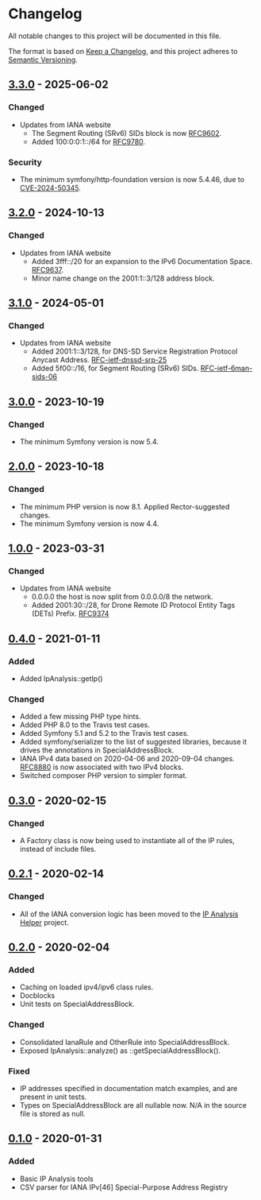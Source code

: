# Changelog

All notable changes to this project will be documented in this file.

The format is based on [Keep a Changelog](https://keepachangelog.com/en/1.0.0/),
and this project adheres to [Semantic Versioning](https://semver.org/spec/v2.0.0.html).

## [3.3.0] - 2025-06-02

### Changed

- Updates from IANA website
  - The Segment Routing (SRv6) SIDs block is now [RFC9602].
  - Added 100:0:0:1::/64 for [RFC9780].

### Security

- The minimum symfony/http-foundation version is now 5.4.46, due to
  [CVE-2024-50345].

## [3.2.0] - 2024-10-13

### Changed

- Updates from IANA website
  - Added 3fff::/20 for an expansion to the IPv6 Documentation Space.
    [RFC9637].
  - Minor name change on the 2001:1::3/128 address block.

## [3.1.0] - 2024-05-01

### Changed

- Updates from IANA website
  - Added 2001:1::3/128, for DNS-SD Service Registration Protocol Anycast
    Address.  [RFC-ietf-dnssd-srp-25]
  - Added 5f00::/16, for Segment Routing (SRv6) SIDs.  [RFC-ietf-6man-sids-06]

## [3.0.0] - 2023-10-19

### Changed

- The minimum Symfony version is now 5.4.

## [2.0.0] - 2023-10-18

### Changed

- The minimum PHP version is now 8.1.  Applied Rector-suggested changes.
- The minimum Symfony version is now 4.4.

## [1.0.0] - 2023-03-31

### Changed

- Updates from IANA website
  - 0.0.0.0 the host is now split from 0.0.0.0/8 the network.
  - Added 2001:30::/28, for Drone Remote ID Protocol Entity Tags (DETs) Prefix.
    [RFC9374]

## [0.4.0] - 2021-01-11

### Added

- Added IpAnalysis::getIp()

### Changed

- Added a few missing PHP type hints.
- Added PHP 8.0 to the Travis test cases.
- Added Symfony 5.1 and 5.2 to the Travis test cases.
- Added symfony/serializer to the list of suggested libraries, because it
  drives the annotations in SpecialAddressBlock.
- IANA IPv4 data based on 2020-04-06 and 2020-09-04 changes.  [RFC8880] is now
  associated with two IPv4 blocks.
- Switched composer PHP version to simpler format.

## [0.3.0] - 2020-02-15

### Changed

- A Factory class is now being used to instantiate all of the IP rules, instead
  of include files.

## [0.2.1] - 2020-02-14

### Changed

- All of the IANA conversion logic has been moved to the [IP Analysis Helper] project.

## [0.2.0] - 2020-02-04

### Added

- Caching on loaded ipv4/ipv6 class rules.
- Docblocks
- Unit tests on SpecialAddressBlock.

### Changed

- Consolidated IanaRule and OtherRule into SpecialAddressBlock.
- Exposed IpAnalysis::analyze() as ::getSpecialAddressBlock().

### Fixed

- IP addresses specified in documentation match examples, and are present in
  unit tests.
- Types on SpecialAddressBlock are all nullable now.  N/A in the source file is
  stored as null.

## [0.1.0] - 2020-01-31

### Added

- Basic IP Analysis tools
- CSV parser for IANA IPv[46] Special-Purpose Address Registry

[Unreleased]: https://github.com/dharple/ip-analysis/compare/v3.3.0...main
[3.3.0]: https://github.com/dharple/ip-analysis/compare/v3.2.0...v3.3.0
[3.2.0]: https://github.com/dharple/ip-analysis/compare/v3.1.0...v3.2.0
[3.1.0]: https://github.com/dharple/ip-analysis/compare/v3.0.0...v3.1.0
[3.0.0]: https://github.com/dharple/ip-analysis/compare/v2.0.0...v3.0.0
[2.0.0]: https://github.com/dharple/ip-analysis/compare/v1.0.0...v2.0.0
[1.0.0]: https://github.com/dharple/ip-analysis/compare/v0.4.0...v1.0.0
[0.4.0]: https://github.com/dharple/ip-analysis/compare/v0.3.0...v0.4.0
[0.3.0]: https://github.com/dharple/ip-analysis/compare/v0.2.1...v0.3.0
[0.2.1]: https://github.com/dharple/ip-analysis/compare/v0.2.0...v0.2.1
[0.2.0]: https://github.com/dharple/ip-analysis/compare/v0.1.0...v0.2.0
[0.1.0]: https://github.com/dharple/ip-analysis/releases/tag/v0.1.0

[CVE-2024-50345]: https://nvd.nist.gov/vuln/detail/CVE-2024-50345
[IP Analysis Helper]: https://github.com/dharple/ip-analysis-helper
[RFC8880]: https://www.iana.org/go/rfc8880
[RFC9374]: https://www.iana.org/go/rfc9374
[RFC9602]: https://www.iana.org/go/rfc9602
[RFC9637]: https://www.iana.org/go/rfc9637
[RFC9780]: https://www.iana.org/go/rfc9780
[RFC-ietf-6man-sids-06]: https://www.iana.org/go/draft-ietf-6man-sids-06
[RFC-ietf-dnssd-srp-25]: https://www.iana.org/go/draft-ietf-dnssd-srp-25
